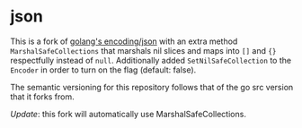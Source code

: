# json

This is a fork of [golang's encoding/json](https://github.com/golang/go/tree/master/src/encoding/json) with an extra method `MarshalSafeCollections` that marshals nil slices and maps into `[]` and `{}` respectfully instead of `null`. Additionally added `SetNilSafeCollection` to the `Encoder` in order to turn on the flag (default: false).

The semantic versioning for this repository follows that of the go src version that it forks from.

_Update_: this fork will automatically use MarshalSafeCollections.
